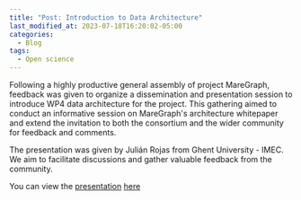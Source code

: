 ```yaml
---
title: "Post: Introduction to Data Architecture"
last_modified_at: 2023-07-18T16:20:02-05:00
categories:
  - Blog
tags:
  - Open science
---
```



Following a highly productive general assembly of project MareGraph, feedback was given to organize a dissemination and presentation session to introduce WP4 data architecture for the project. This gathering aimed to conduct an informative session on MareGraph's architecture whitepaper and extend the invitation to both the consortium and the wider community for feedback and comments.

The presentation was given by Julián Rojas from Ghent University - IMEC. We aim to facilitate discussions and gather valuable feedback from the community. 

You can view the [presentation](https://vliz.sharepoint.com/:p:/s/project_MAREGRAPH/Eb1AL-9NkNZErqkFHia2LYoBqudbs9vEaEz47SGiFdfY8w?e=HlR37z&nav=eyJzSWQiOjI1NiwiY0lkIjowfQ) [here](https://vliz.sharepoint.com/:v:/r/sites/project_MAREGRAPH/Gedeelde%20documenten/4.%20Meetings%20%26%20events/MareGraph_%20Data%20Architecture%20intro%20session-20230717_110714-Meeting%20Recording.mp4?csf=1&web=1&e=0jWpvk)
